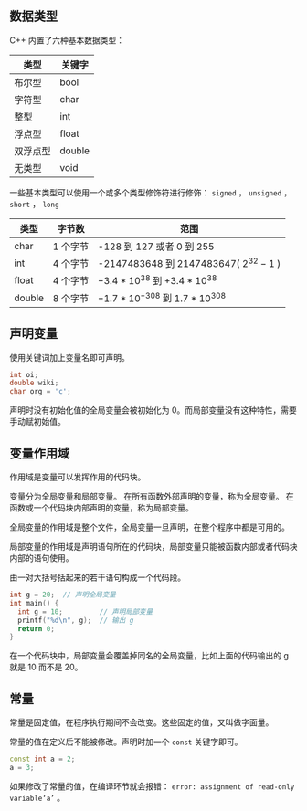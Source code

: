 ## 数据类型

C++ 内置了六种基本数据类型：

| 类型   | 关键字     |
| ---- | ------- |
| 布尔型  | bool    |
| 字符型  | char    |
| 整型   | int     |
| 浮点型  | float   |
| 双浮点型 | double  |
| 无类型  | void    |

一些基本类型可以使用一个或多个类型修饰符进行修饰： `signed` ， `unsigned` ， `short` ， `long` 

| 类型     | 字节数   | 范围                                       |
| ------ | ----- | ---------------------------------------- |
| char   | 1 个字节 | -128 到 127 或者 0 到 255                    |
| int    | 4 个字节 | -2147483648 到 2147483647( $2^{32} - 1$ ) |
| float  | 4 个字节 |  $-3.4*10^{38}$ 到 $+3.4*10^{38}$         |
| double | 8 个字节 |  $-1.7*10^{-308}$ 到 $1.7*10^{308}$       |

## 声明变量

使用关键词加上变量名即可声明。

```c++
int oi;
double wiki;
char org = 'c';
```

声明时没有初始化值的全局变量会被初始化为 0。而局部变量没有这种特性，需要手动赋初始值。

## 变量作用域

作用域是变量可以发挥作用的代码块。

变量分为全局变量和局部变量。
在所有函数外部声明的变量，称为全局变量。
在函数或一个代码块内部声明的变量，称为局部变量。

全局变量的作用域是整个文件，全局变量一旦声明，在整个程序中都是可用的。

局部变量的作用域是声明语句所在的代码块，局部变量只能被函数内部或者代码块内部的语句使用。

由一对大括号括起来的若干语句构成一个代码段。

```c++
int g = 20;  // 声明全局变量
int main() {
  int g = 10;         // 声明局部变量
  printf("%d\n", g);  // 输出 g
  return 0;
}
```

在一个代码块中，局部变量会覆盖掉同名的全局变量，比如上面的代码输出的 g 就是 10 而不是 20。

## 常量

常量是固定值，在程序执行期间不会改变。这些固定的值，又叫做字面量。

常量的值在定义后不能被修改。声明时加一个 `const` 关键字即可。

```c++
const int a = 2;
a = 3;
```

如果修改了常量的值，在编译环节就会报错： `error: assignment of read-only variable‘a’` 。
